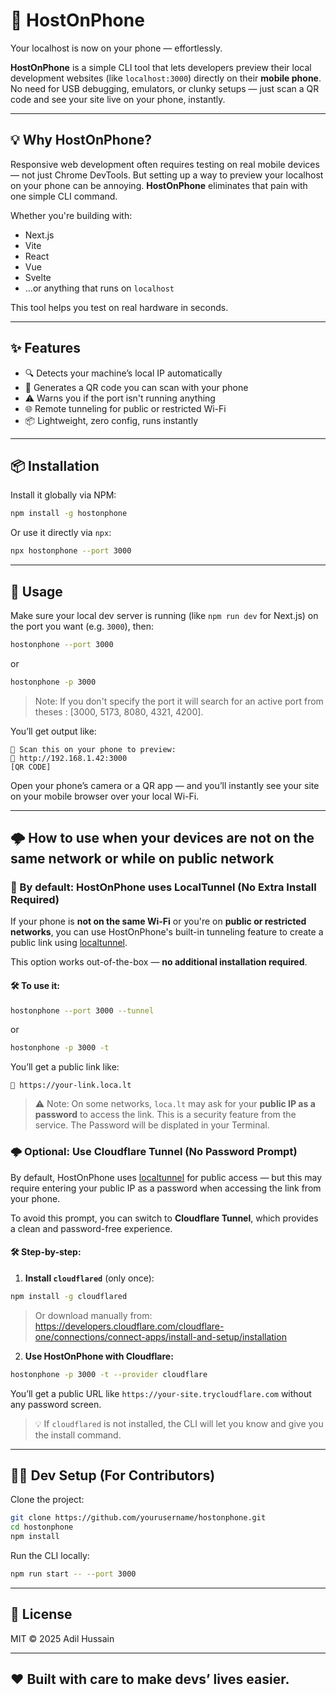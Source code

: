 # 📱 HostOnPhone

Your localhost is now on your phone — effortlessly.

**HostOnPhone** is a simple CLI tool that lets developers preview their local development websites (like `localhost:3000`) directly on their **mobile phone**. No need for USB debugging, emulators, or clunky setups — just scan a QR code and see your site live on your phone, instantly.

---

## 💡 Why HostOnPhone?

Responsive web development often requires testing on real mobile devices — not just Chrome DevTools. But setting up a way to preview your localhost on your phone can be annoying. **HostOnPhone** eliminates that pain with one simple CLI command.

Whether you're building with:
- Next.js
- Vite
- React
- Vue
- Svelte
- ...or anything that runs on `localhost`

This tool helps you test on real hardware in seconds.

---

## ✨ Features

- 🔍 Detects your machine’s local IP automatically
- 📱 Generates a QR code you can scan with your phone
- ⚠️ Warns you if the port isn't running anything
- 🌐 Remote tunneling for public or restricted Wi-Fi
- 📦 Lightweight, zero config, runs instantly

---

## 📦 Installation

Install it globally via NPM:

```bash
npm install -g hostonphone
```

Or use it directly via `npx`:

```bash
npx hostonphone --port 3000
```

---

## 🚀 Usage

Make sure your local dev server is running (like `npm run dev` for Next.js) on the port you want (e.g. `3000`), then:

```bash
hostonphone --port 3000
```
or
```bash
hostonphone -p 3000
```

> Note: If you don't specify the port it will search for an active port from theses : [3000, 5173, 8080, 4321, 4200].

You’ll get output like:

```
📱 Scan this on your phone to preview:
🔗 http://192.168.1.42:3000
[QR CODE]
```

Open your phone’s camera or a QR app — and you’ll instantly see your site on your mobile browser over your local Wi-Fi.

---
## 🌩️ How to use when your devices are not on the same network or while on public network

### 🔌 By default: HostOnPhone uses LocalTunnel (No Extra Install Required)

If your phone is **not on the same Wi-Fi** or you're on **public or restricted networks**, you can use HostOnPhone's built-in tunneling feature to create a public link using [localtunnel](https://theboroer.github.io/localtunnel-www/).

This option works out-of-the-box — **no additional installation required**.

#### 🛠️ To use it:

```bash
hostonphone --port 3000 --tunnel
```
or
```bash
hostonphone -p 3000 -t
```

You’ll get a public link like:

```
🔗 https://your-link.loca.lt
```

> ⚠️ Note: On some networks, `loca.lt` may ask for your **public IP as a password** to access the link. This is a security feature from the service. The Password will be displated in your Terminal.

### 🌩️ Optional: Use Cloudflare Tunnel (No Password Prompt)

By default, HostOnPhone uses [localtunnel](https://theboroer.github.io/localtunnel-www/) for public access — but this may require entering your public IP as a password when accessing the link from your phone.

To avoid this prompt, you can switch to **Cloudflare Tunnel**, which provides a clean and password-free experience.

#### 🛠️ Step-by-step:

1. **Install `cloudflared`** (only once):

```bash
npm install -g cloudflared
```

> Or download manually from: https://developers.cloudflare.com/cloudflare-one/connections/connect-apps/install-and-setup/installation

2. **Use HostOnPhone with Cloudflare:**

```bash
hostonphone -p 3000 -t --provider cloudflare
```

You’ll get a public URL like `https://your-site.trycloudflare.com` without any password screen.

> 💡 If `cloudflared` is not installed, the CLI will let you know and give you the install command.

---

## 🧑‍💻 Dev Setup (For Contributors)

Clone the project:

```bash
git clone https://github.com/yourusername/hostonphone.git
cd hostonphone
npm install
```

Run the CLI locally:

```bash
npm run start -- --port 3000
```

---

## 📜 License

MIT © 2025 Adil Hussain

---

## ❤️ Built with care to make devs’ lives easier.
